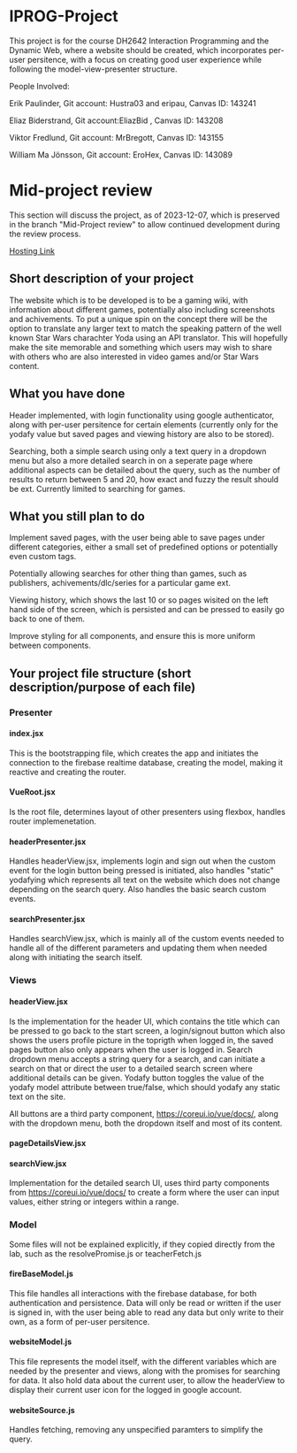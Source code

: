 # IPROG-Project

This project is for the course DH2642 Interaction Programming and the Dynamic Web, where a website should be created, which incorporates per-user persitence, with a focus on creating good user experience while following the model-view-presenter structure.

People Involved:

Erik Paulinder, Git account: Hustra03 and eripau, Canvas ID: 143241

Eliaz Biderstrand, Git account:EliazBid , Canvas ID: 143208

Viktor Fredlund, Git account: MrBregott, Canvas ID: 143155

William Ma Jönsson, Git account: EroHex, Canvas ID: 143089


# Mid-project review

This section will discuss the project, as of 2023-12-07, which is preserved in the branch "Mid-Project review" to allow continued development during the review process. 

[Hosting Link](https://iprog-tw3-53504.web.app/#/ "Yodas Gaming Wiki")

## Short description of your project

The website which is to be developed is to be a gaming wiki, with information about different games, potentially also including screenshots and achivements. To put a unique spin on the concept there will be the option to translate any larger text to match the speaking pattern of the well known Star Wars charachter Yoda using an API translator. This will hopefully make the site memorable and something which users may wish to share with others who are also interested in video games and/or Star Wars content. 

## What you have done

Header implemented, with login functionality using google authenticator, along with per-user persitence for certain elements (currently only for the yodafy value but saved pages and viewing history are also to be stored). 

Searching, both a simple search using only a text query in a dropdown menu but also a more detailed search in on a seperate page where additional aspects can be detailed about the query, such as the number of results to return between 5 and 20, how exact and fuzzy the result should be ext. Currently limited to searching for games. 



## What you still plan to do

Implement saved pages, with the user being able to save pages under different categories, either a small set of predefined options or potentially even custom tags. 

Potentially allowing searches for other thing than games, such as publishers, achivements/dlc/series for a particular game ext. 

Viewing history, which shows the last 10 or so pages wisited on the left hand side of the screen,
which is persisted and can be pressed to easily go back to one of them. 

Improve styling for all components, and ensure this is more uniform between components. 

## Your project file structure (short description/purpose of each file)

### Presenter 

#### index.jsx

This is the bootstrapping file, which creates the app and initiates the connection to the firebase realtime database, creating the model, making it reactive and creating the router. 

#### VueRoot.jsx

Is the root file, determines layout of other presenters using flexbox, handles router implemenetation.

#### headerPresenter.jsx

Handles headerView.jsx, implements login and sign out when the custom event for the login button being pressed is initiated, also handles "static" yodafying which represents all text on the website which does not change depending on the search query. Also handles the basic search custom events.

#### searchPresenter.jsx

Handles searchView.jsx, which is mainly all of the custom events needed to handle all of the different parameters and updating them when needed along with initiating the search itself. 

### Views 

#### headerView.jsx

Is the implementation for the header UI, which contains the title which can be pressed to go back to the start screen, a login/signout button which also shows the users profile picture in the toprigth when logged in, the saved pages button also only appears when the user is logged in. Search dropdown menu accepts a string query for a search, and can initiate a search on that or direct the user to a detailed search screen where additional details can be given. Yodafy button toggles the value of the yodafy model attribute between true/false, which should yodafy any static text on the site. 

All buttons are a third party component, https://coreui.io/vue/docs/, along with the dropdown menu, both the dropdown itself and most of its content. 

#### pageDetailsView.jsx

#### searchView.jsx

Implementation for the detailed search UI, uses third party components from https://coreui.io/vue/docs/ to create a form where the user can input values, either string or integers within a range. 

### Model 

Some files will not be explained explicitly, if they copied directly from the lab, such as the resolvePromise.js or teacherFetch.js

#### fireBaseModel.js

This file handles all interactions with the firebase database, for both authentication and persistence. Data will only be read or written if the user is signed in, with the user being able to read any data but only write to their own, as a form of per-user persitence. 

#### websiteModel.js

This file represents the model itself, with the different variables which are needed by the presenter and views, along with the promises for searching for data. It also hold data about the current user, to allow the headerView to display their current user icon for the logged in google account. 

#### websiteSource.js

Handles fetching, removing any unspecified paramters to simplify the query. 
